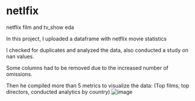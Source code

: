 # netlfix
netflix  film and tv_show eda

In this project, I uploaded a dataframe with netflix movie statistics

I checked for duplicates and analyzed the data, also conducted a study on nan values. 

Some columns had to be removed due to the increased number of omissions. 

Then he compiled more than 5 metrics to visualize the data: (Top films, top directors, conducted analytics by country)
![image](https://github.com/solomka385/netlfix/assets/70767805/54189304-2401-441e-847a-4afc2046c624)
